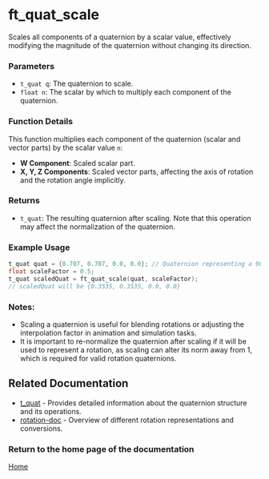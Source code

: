 # ft_quat_scale
Scales all components of a quaternion by a scalar value, effectively modifying the magnitude of the quaternion without changing its direction.

### Parameters
- `t_quat q`: The quaternion to scale.
- `float n`: The scalar by which to multiply each component of the quaternion.

### Function Details
This function multiplies each component of the quaternion (scalar and vector parts) by the scalar value `n`:
- **W Component**: Scaled scalar part.
- **X, Y, Z Components**: Scaled vector parts, affecting the axis of rotation and the rotation angle implicitly.

### Returns
- `t_quat`: The resulting quaternion after scaling. Note that this operation may affect the normalization of the quaternion.

### Example Usage
```c
t_quat quat = {0.707, 0.707, 0.0, 0.0}; // Quaternion representing a 90-degree rotation around the XZ plane
float scaleFactor = 0.5;
t_quat scaledQuat = ft_quat_scale(quat, scaleFactor);
// scaledQuat will be {0.3535, 0.3535, 0.0, 0.0}
```

### Notes:
- Scaling a quaternion is useful for blending rotations or adjusting the interpolation factor in animation and simulation tasks.
- It is important to re-normalize the quaternion after scaling if it will be used to represent a rotation, as scaling can alter its norm away from 1, which is required for valid rotation quaternions.

## Related Documentation
- [t_quat](./t_quat.md) - Provides detailed information about the quaternion structure and its operations.
- [rotation-doc](../rotation-doc.md) - Overview of different rotation representations and conversions.

### Return to the home page of the documentation
[Home](../../home.md)
